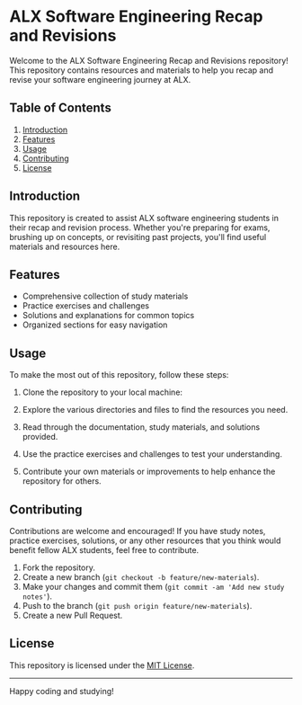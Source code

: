 # ALX Software Engineering Recap and Revisions

Welcome to the ALX Software Engineering Recap and Revisions repository! This repository contains resources and materials to help you recap and revise your software engineering journey at ALX.

## Table of Contents

1. [Introduction](#introduction)
2. [Features](#features)
3. [Usage](#usage)
4. [Contributing](#contributing)
5. [License](#license)

## Introduction

This repository is created to assist ALX software engineering students in their recap and revision process. Whether you're preparing for exams, brushing up on concepts, or revisiting past projects, you'll find useful materials and resources here.

## Features

- Comprehensive collection of study materials
- Practice exercises and challenges
- Solutions and explanations for common topics
- Organized sections for easy navigation

## Usage

To make the most out of this repository, follow these steps:

1. Clone the repository to your local machine:

2. Explore the various directories and files to find the resources you need.
3. Read through the documentation, study materials, and solutions provided.
4. Use the practice exercises and challenges to test your understanding.
5. Contribute your own materials or improvements to help enhance the repository for others.

## Contributing

Contributions are welcome and encouraged! If you have study notes, practice exercises, solutions, or any other resources that you think would benefit fellow ALX students, feel free to contribute.

1. Fork the repository.
2. Create a new branch (`git checkout -b feature/new-materials`).
3. Make your changes and commit them (`git commit -am 'Add new study notes'`).
4. Push to the branch (`git push origin feature/new-materials`).
5. Create a new Pull Request.

## License

This repository is licensed under the [MIT License](LICENSE).

---

Happy coding and studying!

